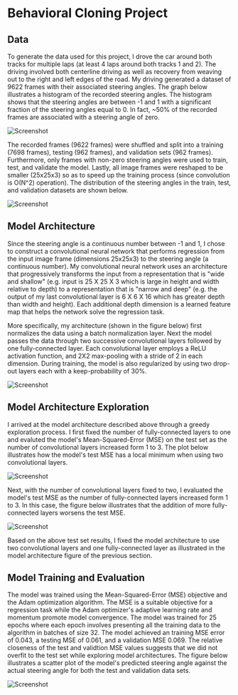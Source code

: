 # Behavioral Cloning Project

## Data

To generate the data used for this project, I drove the car around both tracks for multiple laps (at least 4 laps around both tracks 1 and 2).  The driving involved both centerline driving as well as recovery from weaving out to the right and left edges of the road.  My driving generated a dataset of 9622 frames with their associated steering angles.  The graph below illustrates a histogram of the recorded steering angles.  The histogram shows that the steering angles are between -1 and 1 with a significant fraction of the steering angles equal to 0.  In fact, ~50% of the recorded frames are associated with a steering angle of zero.

![Screenshot](images/data_histogram.png)

The recorded frames (9622 frames) were shuffled and split into a training (7698 frames), testing (962 frames), and validation sets (962 frames).  Furthermore, only frames with non-zero steering angles were used to train, test, and validate the model.  Lastly, all image frames were reshaped to be smaller (25x25x3) so as to speed up the training process (since convolution is O(N^2) operation).  The distribution of the steering angles in the train, test, and validation datasets are shown below.  

![Screenshot](images/train_test_validate_histogram.png)


## Model Architecture

Since the steering angle is a continuous number between -1 and 1, I chose to construct a convolutional neural network that performs regression from the input image frame (dimensions 25x25x3) to the steering angle (a continuous number).  My convolutional neural network uses an architecture that progressively transforms the input from a representation that is "wide and shallow" (e.g. input is 25 X 25 X 3 which is large in height and width relative to depth) to a representation that is "narrow and deep" (e.g. the output of my last convolutional layer is 6 X 6 X 16 which has greater depth than width and height). Each additional depth dimension is a learned feature map that helps the network solve the regression task.  

More specifically, my architecture (shown in the figure below) first normalizes the data using a batch normalization layer.  Next the model passes the data through two successive convolutional layers followed by one fully-connected layer. Each convolutional layer employs a ReLU activation function, and 2X2 max-pooling with a stride of 2 in each dimension. During training, the model is also regularized by using two drop-out layers each with a keep-probability of 30%.

![Screenshot](images/model_architecture_final_image.png)

## Model Architecture Exploration

I arrived at the model architecture described above through a greedy exploration process.  I first fixed the number of fully-connected layers to one and evaluted the model's Mean-Squared-Error (MSE) on the test set as the number of convolutional layers increased form 1 to 3.  The plot below illustrates how the model's test MSE has a local minimum when using two convolutional layers.

![Screenshot](images/num_conv_layers_vs_mse.png)

Next, with the number of convolutional layers fixed to two, I evaluated the model's test MSE as the number of fully-connected layers increased form 1 to 3.  In this case, the figure below illustrates that the addition of more fully-connected layers worsens the test MSE.

![Screenshot](images/num_fc_layers_vs_mse.png)

Based on the above test set results, I fixed the model architecture to use two convolutional layers and one fully-connected layer as illustrated in the model architecture figure of the previous section.

## Model Training and Evaluation

The model was trained using the Mean-Squared-Error (MSE) objective and the Adam optimization algorithm.  The MSE is a suitable objective for a regression task while the Adam optimizer's adaptive learning rate and momentum promote model convergence.  The model was trained for 25 epochs where each epoch involves presenting all the training data to the algorithm in batches of size 32.  The model achieved an training MSE error of 0.043, a testing MSE of 0.061, and a validation MSE 0.069.  The relative closeness of the test and validtion MSE values suggests that we did not overfit to the test set while exploring model architectures.  The figure below illustrates a scatter plot of the model's predicted steering angle against the actual steering angle for both the test and validation data sets.

![Screenshot](images/truth_vs_prediction.png)
